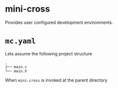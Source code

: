 # mini-cross

Provides user configured development environments.


# `mc.yaml`




Lets assume the following project structure

```
.
├── main.c
└── main.h
```

When `mini-cross` is invoked at the parent directory
